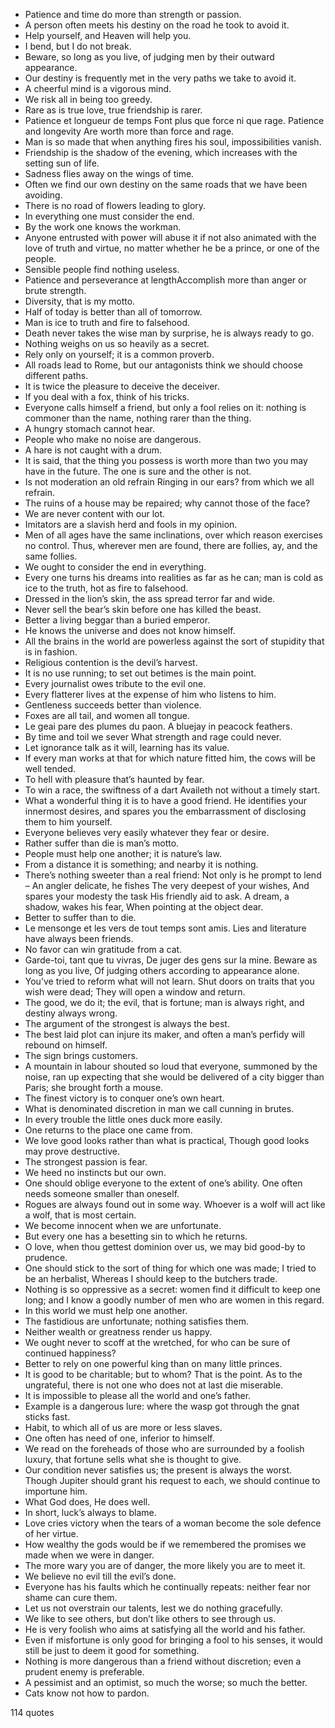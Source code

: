  - Patience and time do more than strength or passion.
 - A person often meets his destiny on the road he took to avoid it.
 - Help yourself, and Heaven will help you.
 - I bend, but I do not break.
 - Beware, so long as you live, of judging men by their outward appearance.
 - Our destiny is frequently met in the very paths we take to avoid it.
 - A cheerful mind is a vigorous mind.
 - We risk all in being too greedy.
 - Rare as is true love, true friendship is rarer.
 - Patience et longueur de temps Font plus que force ni que rage. Patience and longevity Are worth more than force and rage.
 - Man is so made that when anything fires his soul, impossibilities vanish.
 - Friendship is the shadow of the evening, which increases with the setting sun of life.
 - Sadness flies away on the wings of time.
 - Often we find our own destiny on the same roads that we have been avoiding.
 - There is no road of flowers leading to glory.
 - In everything one must consider the end.
 - By the work one knows the workman.
 - Anyone entrusted with power will abuse it if not also animated with the love of truth and virtue, no matter whether he be a prince, or one of the people.
 - Sensible people find nothing useless.
 - Patience and perseverance at lengthAccomplish more than anger or brute strength.
 - Diversity, that is my motto.
 - Half of today is better than all of tomorrow.
 - Man is ice to truth and fire to falsehood.
 - Death never takes the wise man by surprise, he is always ready to go.
 - Nothing weighs on us so heavily as a secret.
 - Rely only on yourself; it is a common proverb.
 - All roads lead to Rome, but our antagonists think we should choose different paths.
 - It is twice the pleasure to deceive the deceiver.
 - If you deal with a fox, think of his tricks.
 - Everyone calls himself a friend, but only a fool relies on it: nothing is commoner than the name, nothing rarer than the thing.
 - A hungry stomach cannot hear.
 - People who make no noise are dangerous.
 - A hare is not caught with a drum.
 - It is said, that the thing you possess is worth more than two you may have in the future. The one is sure and the other is not.
 - Is not moderation an old refrain Ringing in our ears? from which we all refrain.
 - The ruins of a house may be repaired; why cannot those of the face?
 - We are never content with our lot.
 - Imitators are a slavish herd and fools in my opinion.
 - Men of all ages have the same inclinations, over which reason exercises no control. Thus, wherever men are found, there are follies, ay, and the same follies.
 - We ought to consider the end in everything.
 - Every one turns his dreams into realities as far as he can; man is cold as ice to the truth, hot as fire to falsehood.
 - Dressed in the lion’s skin, the ass spread terror far and wide.
 - Never sell the bear’s skin before one has killed the beast.
 - Better a living beggar than a buried emperor.
 - He knows the universe and does not know himself.
 - All the brains in the world are powerless against the sort of stupidity that is in fashion.
 - Religious contention is the devil’s harvest.
 - It is no use running; to set out betimes is the main point.
 - Every journalist owes tribute to the evil one.
 - Every flatterer lives at the expense of him who listens to him.
 - Gentleness succeeds better than violence.
 - Foxes are all tail, and women all tongue.
 - Le geai pare des plumes du paon. A bluejay in peacock feathers.
 - By time and toil we sever What strength and rage could never.
 - Let ignorance talk as it will, learning has its value.
 - If every man works at that for which nature fitted him, the cows will be well tended.
 - To hell with pleasure that’s haunted by fear.
 - To win a race, the swiftness of a dart Availeth not without a timely start.
 - What a wonderful thing it is to have a good friend. He identifies your innermost desires, and spares you the embarrassment of disclosing them to him yourself.
 - Everyone believes very easily whatever they fear or desire.
 - Rather suffer than die is man’s motto.
 - People must help one another; it is nature’s law.
 - From a distance it is something; and nearby it is nothing.
 - There’s nothing sweeter than a real friend: Not only is he prompt to lend – An angler delicate, he fishes The very deepest of your wishes, And spares your modesty the task His friendly aid to ask. A dream, a shadow, wakes his fear, When pointing at the object dear.
 - Better to suffer than to die.
 - Le mensonge et les vers de tout temps sont amis. Lies and literature have always been friends.
 - No favor can win gratitude from a cat.
 - Garde-toi, tant que tu vivras, De juger des gens sur la mine. Beware as long as you live, Of judging others according to appearance alone.
 - You’ve tried to reform what will not learn. Shut doors on traits that you wish were dead; They will open a window and return.
 - The good, we do it; the evil, that is fortune; man is always right, and destiny always wrong.
 - The argument of the strongest is always the best.
 - The best laid plot can injure its maker, and often a man’s perfidy will rebound on himself.
 - The sign brings customers.
 - A mountain in labour shouted so loud that everyone, summoned by the noise, ran up expecting that she would be delivered of a city bigger than Paris; she brought forth a mouse.
 - The finest victory is to conquer one’s own heart.
 - What is denominated discretion in man we call cunning in brutes.
 - In every trouble the little ones duck more easily.
 - One returns to the place one came from.
 - We love good looks rather than what is practical, Though good looks may prove destructive.
 - The strongest passion is fear.
 - We heed no instincts but our own.
 - One should oblige everyone to the extent of one’s ability. One often needs someone smaller than oneself.
 - Rogues are always found out in some way. Whoever is a wolf will act like a wolf, that is most certain.
 - We become innocent when we are unfortunate.
 - But every one has a besetting sin to which he returns.
 - O love, when thou gettest dominion over us, we may bid good-by to prudence.
 - One should stick to the sort of thing for which one was made; I tried to be an herbalist, Whereas I should keep to the butchers trade.
 - Nothing is so oppressive as a secret: women find it difficult to keep one long; and I know a goodly number of men who are women in this regard.
 - In this world we must help one another.
 - The fastidious are unfortunate; nothing satisfies them.
 - Neither wealth or greatness render us happy.
 - We ought never to scoff at the wretched, for who can be sure of continued happiness?
 - Better to rely on one powerful king than on many little princes.
 - It is good to be charitable; but to whom? That is the point. As to the ungrateful, there is not one who does not at last die miserable.
 - It is impossible to please all the world and one’s father.
 - Example is a dangerous lure: where the wasp got through the gnat sticks fast.
 - Habit, to which all of us are more or less slaves.
 - One often has need of one, inferior to himself.
 - We read on the foreheads of those who are surrounded by a foolish luxury, that fortune sells what she is thought to give.
 - Our condition never satisfies us; the present is always the worst. Though Jupiter should grant his request to each, we should continue to importune him.
 - What God does, He does well.
 - In short, luck’s always to blame.
 - Love cries victory when the tears of a woman become the sole defence of her virtue.
 - How wealthy the gods would be if we remembered the promises we made when we were in danger.
 - The more wary you are of danger, the more likely you are to meet it.
 - We believe no evil till the evil’s done.
 - Everyone has his faults which he continually repeats: neither fear nor shame can cure them.
 - Let us not overstrain our talents, lest we do nothing gracefully.
 - We like to see others, but don’t like others to see through us.
 - He is very foolish who aims at satisfying all the world and his father.
 - Even if misfortune is only good for bringing a fool to his senses, it would still be just to deem it good for something.
 - Nothing is more dangerous than a friend without discretion; even a prudent enemy is preferable.
 - A pessimist and an optimist, so much the worse; so much the better.
 - Cats know not how to pardon.

114 quotes